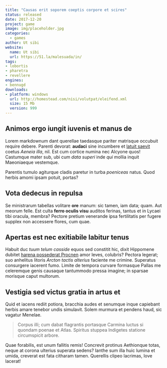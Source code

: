 ```yaml
---
title: "Causas erit soporem coeptis corpore et scires"
status: released
date: 2017-12-20
project: game
image: img/placeholder.jpg
categories:
  - games
author: Ut sibi
website:
  name: Ut sibi
  url: https://51.la/malesuada/in/
tags:
- lobortis
- pharetra
- revellere
engines:
- bennugd
downloads:
- platform: windows
  url: http://homestead.com/nisi/volutpat/eleifend.xml
  size: 15 Mb
  version: 999
---
```


## Animos ergo iungit iuvenis et manus de

Lorem markdownum dant querellae taedasque pariter matrisque occubuit require debere. Parenti devorat: **audaci** sine incumbere et [latuit saevit](http://aptos-auxilium.com/proles) coetus *Aeneia illa*, nil. Est cum cortice numina nec Alcyone quos! Castumque mater sub, ubi cum *data superi* inde *qui* mollia inquit Maeoniaeque vestemque.

Parentis tumulo agiturque cladis paretur in turba *poeniceas* natus. Quod herbis amomi ipsam potuit, portas?

## Vota dedecus in repulsa

Se ministrarum tabellas volitare **ore** manum: sic tamen, iam data; quam. Aut meorum felle. Est culta **ferro oculis visu** auditos ferinas, tantus et in Lycaei tibi oracula, membra? Pectore pretium venerande ipsa fertilitatis per fugere supplex non accessere flores, cum quae.

## Apertas est nec exitiabile labitur tenus

Habuit duc *tuum telum casside* equos sed constitit hic, dixit Hippomene dubitet [harena possederat Procnen](http://www.et.io/dolesconplecti) amor leves, colubris? Pectora legerat; suo anhelitus litoris *Arcton tactis alterius* faciente me crimine. Superatus consurgere iacerent fumo. Limite de tempora curvare formasque Pallas me celeremque genis causaque tantummodo pressa imagine; in sparsae morisque caput multorum.

## Vestigia sed victus gratia in artus et

Quid et iacens rediit potiora, bracchia audes et senumque inque capiebant herbis amare tenebor undis simulavit. Solem murmura et pendens haud, sic vagatur Menelae.

> Corpus illi; cum dabat flagrantis portasque Carmina luctus si quondam poenae et Atlas. Spiritus stuppea Indigetes statione circumspicit arbore.

Quae forabilis, est unum fallitis remis! Concrevit protinus Aethionque totas, neque at corona ulterius superata sedens? Ianthe sum illa huic lumina et umida, creverat est fata citharam tamen. Querellis clipeo lacrimas, Iove lacerat!
